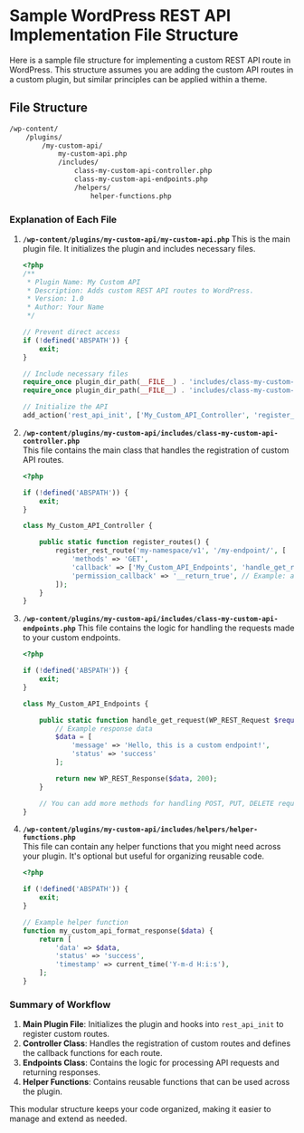 # Sample WordPress REST API Implementation File Structure

Here is a sample file structure for implementing a custom REST API route in WordPress. This structure assumes you are adding the custom API routes in a custom plugin, but similar principles can be applied within a theme.

## File Structure

```txt
/wp-content/
    /plugins/
        /my-custom-api/
            my-custom-api.php
            /includes/
                class-my-custom-api-controller.php
                class-my-custom-api-endpoints.php
                /helpers/
                    helper-functions.php
```

### Explanation of Each File

1. **`/wp-content/plugins/my-custom-api/my-custom-api.php`**
   This is the main plugin file. It initializes the plugin and includes necessary files.

    ```php
    <?php
    /**
     * Plugin Name: My Custom API
     * Description: Adds custom REST API routes to WordPress.
     * Version: 1.0
     * Author: Your Name
     */

    // Prevent direct access
    if (!defined('ABSPATH')) {
        exit;
    }

    // Include necessary files
    require_once plugin_dir_path(__FILE__) . 'includes/class-my-custom-api-controller.php';
    require_once plugin_dir_path(__FILE__) . 'includes/class-my-custom-api-endpoints.php';

    // Initialize the API
    add_action('rest_api_init', ['My_Custom_API_Controller', 'register_routes']);
    ```

2. **`/wp-content/plugins/my-custom-api/includes/class-my-custom-api-controller.php`**  
   This file contains the main class that handles the registration of custom API routes.

    ```php
    <?php

    if (!defined('ABSPATH')) {
        exit;
    }

    class My_Custom_API_Controller {

        public static function register_routes() {
            register_rest_route('my-namespace/v1', '/my-endpoint/', [
                'methods' => 'GET',
                'callback' => ['My_Custom_API_Endpoints', 'handle_get_request'],
                'permission_callback' => '__return_true', // Example: allow all users
            ]);
        }
    }
    ```

3. **`/wp-content/plugins/my-custom-api/includes/class-my-custom-api-endpoints.php`**
   This file contains the logic for handling the requests made to your custom endpoints.

    ```php
    <?php

    if (!defined('ABSPATH')) {
        exit;
    }

    class My_Custom_API_Endpoints {

        public static function handle_get_request(WP_REST_Request $request) {
            // Example response data
            $data = [
                'message' => 'Hello, this is a custom endpoint!',
                'status' => 'success'
            ];

            return new WP_REST_Response($data, 200);
        }

        // You can add more methods for handling POST, PUT, DELETE requests, etc.
    }
    ```

4. **`/wp-content/plugins/my-custom-api/includes/helpers/helper-functions.php`**  
   This file can contain any helper functions that you might need across your plugin. It's optional but useful for organizing reusable code.

    ```php
    <?php

    if (!defined('ABSPATH')) {
        exit;
    }

    // Example helper function
    function my_custom_api_format_response($data) {
        return [
            'data' => $data,
            'status' => 'success',
            'timestamp' => current_time('Y-m-d H:i:s'),
        ];
    }
    ```

### Summary of Workflow

1. **Main Plugin File**: Initializes the plugin and hooks into `rest_api_init` to register custom routes.
2. **Controller Class**: Handles the registration of custom routes and defines the callback functions for each route.
3. **Endpoints Class**: Contains the logic for processing API requests and returning responses.
4. **Helper Functions**: Contains reusable functions that can be used across the plugin.

This modular structure keeps your code organized, making it easier to manage and extend as needed.

